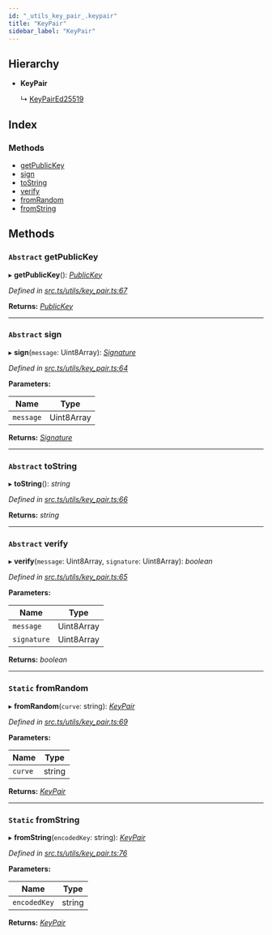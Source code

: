 ```yaml
---
id: "_utils_key_pair_.keypair"
title: "KeyPair"
sidebar_label: "KeyPair"
---
```


## Hierarchy

* **KeyPair**

  ↳ [KeyPairEd25519](_utils_key_pair_.keypaired25519.md)

## Index

### Methods

* [getPublicKey](_utils_key_pair_.keypair.md#abstract-getpublickey)
* [sign](_utils_key_pair_.keypair.md#abstract-sign)
* [toString](_utils_key_pair_.keypair.md#abstract-tostring)
* [verify](_utils_key_pair_.keypair.md#abstract-verify)
* [fromRandom](_utils_key_pair_.keypair.md#static-fromrandom)
* [fromString](_utils_key_pair_.keypair.md#static-fromstring)

## Methods

### `Abstract` getPublicKey

▸ **getPublicKey**(): *[PublicKey](_utils_key_pair_.publickey.md)*

*Defined in [src.ts/utils/key_pair.ts:67](https://github.com/nearprotocol/nearlib/blob/fe97eb6/src.ts/utils/key_pair.ts#L67)*

**Returns:** *[PublicKey](_utils_key_pair_.publickey.md)*

___

### `Abstract` sign

▸ **sign**(`message`: Uint8Array): *[Signature](../interfaces/_utils_key_pair_.signature.md)*

*Defined in [src.ts/utils/key_pair.ts:64](https://github.com/nearprotocol/nearlib/blob/fe97eb6/src.ts/utils/key_pair.ts#L64)*

**Parameters:**

Name | Type |
------ | ------ |
`message` | Uint8Array |

**Returns:** *[Signature](../interfaces/_utils_key_pair_.signature.md)*

___

### `Abstract` toString

▸ **toString**(): *string*

*Defined in [src.ts/utils/key_pair.ts:66](https://github.com/nearprotocol/nearlib/blob/fe97eb6/src.ts/utils/key_pair.ts#L66)*

**Returns:** *string*

___

### `Abstract` verify

▸ **verify**(`message`: Uint8Array, `signature`: Uint8Array): *boolean*

*Defined in [src.ts/utils/key_pair.ts:65](https://github.com/nearprotocol/nearlib/blob/fe97eb6/src.ts/utils/key_pair.ts#L65)*

**Parameters:**

Name | Type |
------ | ------ |
`message` | Uint8Array |
`signature` | Uint8Array |

**Returns:** *boolean*

___

### `Static` fromRandom

▸ **fromRandom**(`curve`: string): *[KeyPair](_utils_key_pair_.keypair.md)*

*Defined in [src.ts/utils/key_pair.ts:69](https://github.com/nearprotocol/nearlib/blob/fe97eb6/src.ts/utils/key_pair.ts#L69)*

**Parameters:**

Name | Type |
------ | ------ |
`curve` | string |

**Returns:** *[KeyPair](_utils_key_pair_.keypair.md)*

___

### `Static` fromString

▸ **fromString**(`encodedKey`: string): *[KeyPair](_utils_key_pair_.keypair.md)*

*Defined in [src.ts/utils/key_pair.ts:76](https://github.com/nearprotocol/nearlib/blob/fe97eb6/src.ts/utils/key_pair.ts#L76)*

**Parameters:**

Name | Type |
------ | ------ |
`encodedKey` | string |

**Returns:** *[KeyPair](_utils_key_pair_.keypair.md)*
